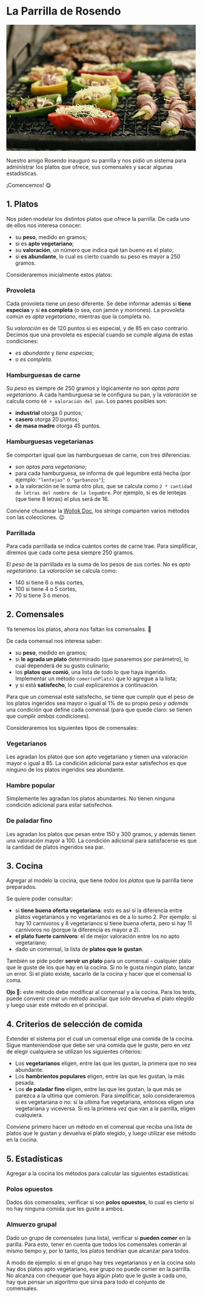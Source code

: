 # La Parrilla de Rosendo

![La parrilla de Rosendo](images/parrilla.jpg)

Nuestro amigo Rosendo inauguró su parrilla y nos pidió un sistema para administrar los platos que ofrece, sus comensales y sacar algunas estadísticas.

¡Comencemos! :yum:

## 1. Platos
Nos piden modelar los distintos platos que ofrece la parrilla. De cada uno de ellos nos interesa conocer:
* su **peso**, medido en gramos;
* si es **apto vegetariano**;
* su **valoración**, un número que indica qué tan bueno es el plato;
* si **es abundante**, lo cual es cierto cuando su peso es mayor a 250 gramos.

Consideraremos inicialmente estos platos:

### Provoleta
Cada provoleta tiene un peso diferente. Se debe informar además si **tiene especias** y si **es completa** (o sea, con jamón y morrones). La provoleta común es _apta vegetariano_, mientras que la completa no. 

Su _valoración_ es de 120 puntos si es especial, y de 85 en caso contrario. Decimos que una provoleta es especial cuando se cumple alguna de estas condiciones:
* _es abundante_ y _tiene especias_;
* o _es completa_. 

### Hamburguesas de carne
Su _peso_ es siempre de 250 gramos y lógicamente no son _aptas para vegetariano_. 
A cada hamburguesa se le configura su pan, y la _valoración_ se calcula como `60 + valoración del pan`. Los panes posibles son:
* **industrial** otorga 0 puntos;
* **casero** otorga 20 puntos;
* **de masa madre** otorga 45 puntos.

### Hamburguesas vegetarianas
Se comportan igual que las hamburguesas de carne, con tres diferencias:
* son _aptas para vegetariano_;
* para cada hamburguesa, se informa de qué legumbre está hecha (por ejemplo: `"lentejas"` o `"garbanzos"`);
* a la valoración se le suma otro plus, que se calcula como `2 * cantidad de letras del nombre de la legumbre`. Por ejemplo, si es de lentejas (que tiene 8 letras) el plus será de 16. 

Conviene chusmear la [Wollok Doc](https://www.wollok.org/documentacion/wollokdoc/), los _strings_ comparten varios métodos con las colecciones. :wink:

### Parrillada
Para cada parrillada se indica cuántos cortes de carne trae. Para simplificar, diremos que cada corte pesa siempre 250 gramos.

El _peso_ de la parrillada es la suma de los pesos de sus cortes. No es _apto vegetariano_. La _valoración_ se calcula como: 
* 140 si tiene 6 o más cortes, 
* 100 si tiene 4 o 5 cortes, 
* 70 si tiene 3 ó menos.

## 2. Comensales
Ya tenemos los platos, ahora nos faltan los comensales. :fork_and_knife:

De cada comensal nos interesa saber: 
* su **peso**, medido en gramos;
* si **le agrada un plato** determinado (que pasaremos por parámetro), lo cual dependerá de su gusto culinario;
* los **platos que comió**, una lista de todo lo que haya ingerido. Implementar un método `comer(unPlato)` que lo agregue a la lista;
* y si está **satisfecho**, lo cual explicaremos a continuación.

Para que un comensal esté satisfecho, se tiene que cumplir que el peso de los platos ingeridos sea mayor o igual al 1% de su propio peso _y además_ una condición que define cada comensal (para que quede claro: se tienen que cumplir _ambas_ condiciones).

Consideraremos los siguientes tipos de comensales:

### Vegetarianos
Les agradan los platos que son apto vegetariano y tienen una valoración mayor o igual a 85. La condición adicional para estar satisfechos es que ninguno de los platos ingeridos sea abundante.

### Hambre popular
Simplemente les agradan los platos abundantes. No tienen ninguna condición adicional para estar satisfechos.

### De paladar fino
Les agradan los platos que pesan entre 150 y 300 gramos, y además tienen una valoración mayor a 100. La condición adicional para satisfacerse es que la cantidad de platos ingeridos sea par. 

## 3. Cocina
Agregar al modelo la cocina, que tiene _todos los platos_ que la parrilla tiene preparados. 

Se quiere poder consultar:
* si **tiene buena oferta vegetariana**: esto es así si la diferencia entre platos vegetarianos y no vegetarianos es de a lo sumo 2. Por ejemplo: si hay 10 carnívoros y 8 vegetarianos sí tiene buena oferta, pero si hay 11 carnívoros no (porque la diferencia es mayor a 2).
* **el plato fuerte carnívoro**: el de mejor valoración entre los no apto vegetariano;
* dado un comensal, la lista de **platos que le gustan**.

También se pide poder **servir un plato** para un comensal - cualquier plato que le guste de los que hay en la cocina. Si no le gusta ningún plato, lanzar un error. Si el plato existe, sacarlo de la cocina y hacer que el comensal lo coma.

**Ojo :eyes::** este método debe modificar al comensal y a la cocina. Para los tests, puede convenir crear un método auxiliar que solo devuelva el plato elegido y luego usar este método en el principal.

## 4. Criterios de selección de comida
Extender el sistema por el cual un comensal elige una comida de la cocina. Sigue manteniendose que debe ser una comida que le guste, pero en vez de elegir cualquiera se utilizan los siguientes criterios:

* Los **vegetarianos** eligen, entre las que les gustan, la primera que no sea abundante.
* Los **hambrientos populares** eligen, entre las que les gustan, la más pesada.
* Los **de paladar fino** eligen, entre las que les gustan, la que más se parezca a la ultima que comieron. Para simplificar, solo consideraremos si es vegetariana o no: si la ultima fue vegetariana, entonces eligen una vegetariana y viceversa. Si es la primera vez que van a la parrilla, eligen cualquiera.

Conviene primero hacer un método en el comensal que reciba una lista de platos que le gustan y devuelva el plato elegido, y luego utilizar ese método en la cocina.

## 5. Estadísticas

Agregar a la cocina los métodos para calcular las siguientes estadísticas:

### Polos opuestos

Dados dos comensales, verificar si son **polos opuestos**, lo cual es cierto si no hay ninguna comida que les guste a ambos.

### Almuerzo grupal

Dado un grupo de comensales (una lista), verificar si **pueden comer** en la parilla. Para esto, tener en cuenta que todos los comensales comerán al mismo tiempo y, por lo tanto, los platos tendrían que alcanzar para todos. 

A modo de ejemplo: si en el grupo hay tres vegetarianos y en la cocina solo hay dos platos apto vegetariano, ese grupo no puede comer en la parrilla. No alcanza con chequear que haya algún plato que le guste a cada uno, hay que pensar un algoritmo que sirva para todo el conjunto de comensales.

